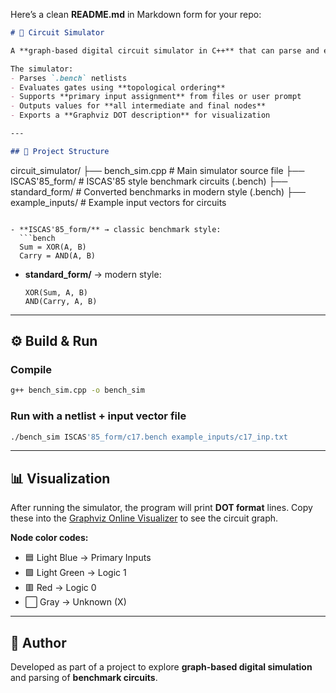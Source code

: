 Here’s a clean **README.md** in Markdown form for your repo:

```markdown
# 🔌 Circuit Simulator

A **graph-based digital circuit simulator in C++** that can parse and evaluate digital circuits described in both **ISCAS’85 style** and **modern/standard style** `.bench` benchmark files.  

The simulator:  
- Parses `.bench` netlists  
- Evaluates gates using **topological ordering**  
- Supports **primary input assignment** from files or user prompt  
- Outputs values for **all intermediate and final nodes**  
- Exports a **Graphviz DOT description** for visualization  

---

## 📂 Project Structure

```

circuit_simulator/
├── bench_sim.cpp        # Main simulator source file
├── ISCAS'85_form/       # ISCAS'85 style benchmark circuits (.bench)
├── standard_form/       # Converted benchmarks in modern style (.bench)
├── example_inputs/      # Example input vectors for circuits

````

- **ISCAS'85_form/** → classic benchmark style:
  ```bench
  Sum = XOR(A, B)
  Carry = AND(A, B)
````

* **standard_form/** → modern style:

  ```bench
  XOR(Sum, A, B)
  AND(Carry, A, B)
  ```

---

## ⚙️ Build & Run

### Compile

```bash
g++ bench_sim.cpp -o bench_sim
```

### Run with a netlist + input vector file

```bash
./bench_sim ISCAS'85_form/c17.bench example_inputs/c17_inp.txt
```

---

## 📊 Visualization

After running the simulator, the program will print **DOT format** lines.
Copy these into the [Graphviz Online Visualizer](https://dreampuf.github.io/GraphvizOnline/) to see the circuit graph.

**Node color codes:**

* 🟦 Light Blue → Primary Inputs
* 🟩 Light Green → Logic 1
* 🟥 Red → Logic 0
* ⬜ Gray → Unknown (X)

---

## 👤 Author

Developed as part of a project to explore **graph-based digital simulation** and parsing of **benchmark circuits**.

```
